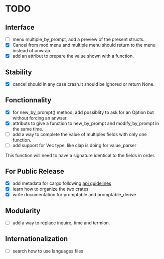 # TODO

## Interface

- [ ] menu multiple_by_prompt, add a preview of the present structs.
- [x] Cancel from mod menu and multiple menu should return to the menu instead of unwrap.
- [x] add an attribut to prepare the value shown with a function.
## Stability

- [x] cancel should in any case crash.It should be ignored or return None.

## Fonctionnality

- [x] for new_by_prompt() method, add possiblity to ask for an Option<T> but without forcing an anwser.
- [x] attributs to give a function to new_by_prompt and modify_by_prompt in the same time.
- [ ] add a way to complete the value of multiples fields with only one function.
- [ ] add support for Vec type, like clap is doing for value_parser

This function will need to have a signature identical to the fields in order.

## For Public Release

- [x] add metadata for cargo following [api guidelines](https://rust-lang.github.io/api-guidelines/documentation.html#cargotoml-includes-all-common-metadata-c-metadata)
- [x] learn how to organize the two crates
- [x] write documentation for promptable and promptable_derive

## Modularity

- [ ] add a way to replace inquire, time and termion.

## Internationalization

- [ ] search how to use languages files
